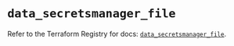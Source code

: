 # `data_secretsmanager_file`

Refer to the Terraform Registry for docs: [`data_secretsmanager_file`](https://registry.terraform.io/providers/keeper-security/secretsmanager/1.1.7/docs/data-sources/file).
